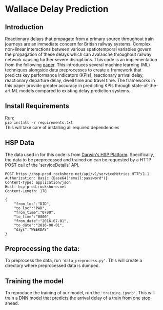 # Wallace Delay Prediction

## Introduction
Reactionary delays that propagate from a primary source throughout train journeys are an immediate concern for British railway systems. Complex non-linear interactions between various spatiotemporal variables govern the propagation of these delays which can avalanche throughout railway network causing further severe disruptions. This code is an implementation from the following [paper](https://www.tandfonline.com/doi/abs/10.1080/15472450.2020.1858822). This introduces several machine learning (ML) techniques alongside data preprocesses to create a framework that predicts key performance indicators (KPIs), reactionary arrival delay, reactionary departure delay, dwell time and travel time. The frameworks in this paper provide greater accuracy in predicting KPIs through state-of-the-art ML models compared to existing delay prediction systems. 

## Install Requirements
Run:  
```pip install -r requirements.txt```  
This will take care of installing all required dependencies  

## HSP Data
The data used in for this code is from [Darwin's HSP Platform](https://wiki.openraildata.com/index.php/HSP). Specifically, the data to be preprocessed and trained on can be requested by a HTTP POST call of the 'serviceDetails' API.  

```
POST https://hsp-prod.rockshore.net/api/v1/serviceMetrics HTTP/1.1
Authorization: Basic {Base64("email:password")}
Content-Type: application/json
Host: hsp-prod.rockshore.net
Content-Length: 178

{
    "from_loc":"DID",
    "to_loc":"PAD",
    "from_time":"0700",
    "to_time":"0800",
    "from_date":"2016-07-01",
    "to_date":"2016-08-01",
    "days":"WEEKDAY"
}
```

## Preprocessing the data:
To preprocess the data, run `'data_preprocess.py'`. This will create a directory where preprocessed data is dumped.

## Training the model
To reproduce the training of our model, run the `'training.ipynb'`. This will train a DNN model that predicts the arrival delay of a train from one stop ahead.